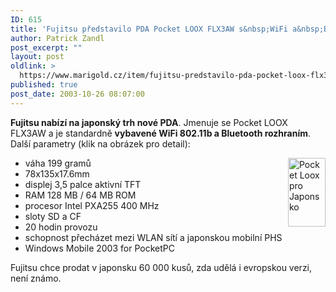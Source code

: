 ```yaml
---
ID: 615
title: 'Fujitsu představilo PDA Pocket LOOX FLX3AW s&nbsp;WiFi a&nbsp;Bluetooth'
author: Patrick Zandl
post_excerpt: ""
layout: post
oldlink: >
  https://www.marigold.cz/item/fujitsu-predstavilo-pda-pocket-loox-flx3aw-s-wifi-a-bluetooth
published: true
post_date: 2003-10-26 08:07:00
---
```

<p>
<STRONG>Fujitsu nabízí na japonský trh nové PDA</STRONG>. Jmenuje se Pocket LOOX FLX3AW a je standardně <STRONG>vybavené WiFi 802.11b a Bluetooth rozhraním</STRONG>. Další parametry (klik na obrázek pro detail):</p>

<UL>
<LI><A href="http://beta.marigold.cz/obrazek/pocketloox-jap.jpg" target=_blank><IMG height=110 alt="Pocket Loox pro Japonsko" src="http://beta.marigold.cz/obrazek/pocketloox-jap.jpg" width=60 align=right border=0></A>váha 199 gramů</LI>
<LI>78x135x17.6mm</LI>
<LI>displej 3,5 palce aktivní TFT</LI>
<LI>RAM 128 MB / 64 MB ROM</LI>
<LI>procesor Intel PXA255 400 MHz</LI>
<LI>sloty SD a CF</LI>
<LI>20 hodin provozu</LI>
<LI>schopnost přecházet mezi WLAN sítí a japonskou mobilní PHS</LI>
<LI>Windows Mobile 2003 for PocketPC</LI></UL>
<p>
Fujitsu chce prodat v japonsku 60 000 kusů, zda udělá i evropskou verzi, není známo. </p>

